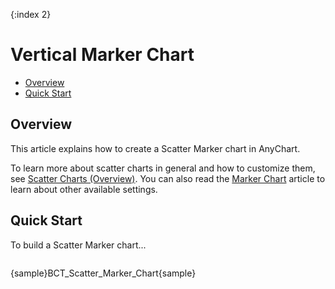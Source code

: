 {:index 2}
# Vertical Marker Chart

* [Overview](#overview)
* [Quick Start](#quick_start)

## Overview

This article explains how to create a Scatter Marker chart in AnyChart.

To learn more about scatter charts in general and how to customize them, see [Scatter Charts (Overview)](Overview). You can also read the [Marker Chart](../Marker_Chart) article to learn about other available settings.

## Quick Start

To build a Scatter Marker chart...

```

```

{sample}BCT\_Scatter\_Marker\_Chart{sample}